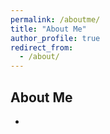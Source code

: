 ```yaml
---
permalink: /aboutme/
title: "About Me"
author_profile: true
redirect_from: 
  - /about/
---
```


##  About Me

* 
